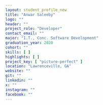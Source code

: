 ```yaml
---
layout: student_profile_new
title: "Anwar Saleeby"
logo: ""
header: ""
project_role: "Developer"
contact_email: ""
major: "I.T., Conc. Software Development"
graduation_year: 2020
cohort: ""
skills: [ ]
highlights: [ ]
project_key: [ "picture-perfect" ]
location: "Lawrenceville, GA"
website: ""
git: ""
linkedin: ""
x: ""
instagram: ""
facebook: ""
---
```

